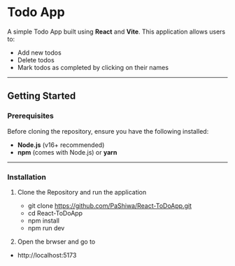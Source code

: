 # Todo App

A simple Todo App built using **React** and **Vite**. This application allows users to:
- Add new todos
- Delete todos
- Mark todos as completed by clicking on their names

---
## Getting Started

### Prerequisites
Before cloning the repository, ensure you have the following installed:
- **Node.js** (v16+ recommended)
- **npm** (comes with Node.js) or **yarn**

---

### Installation

1. Clone the Repository and run the application
   - git clone https://github.com/PaShiwa/React-ToDoApp.git
   - cd React-ToDoApp
   - npm install
   - npm run dev
  
 2. Open the brwser and go to 
   - http://localhost:5173
